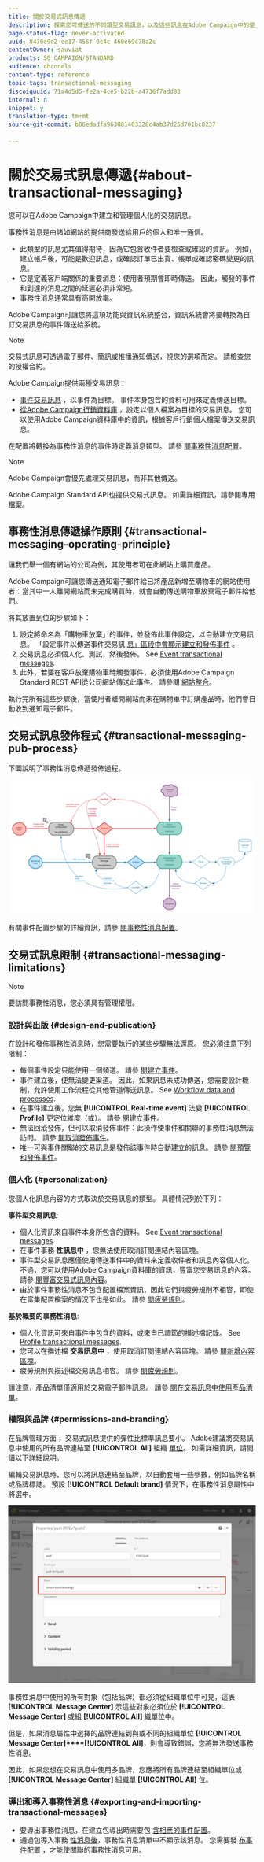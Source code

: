 ```yaml
---
title: 關於交易式訊息傳遞
description: 探索您可傳送的不同類型交易訊息，以及這些訊息在Adobe Campaign中的使用方式。
page-status-flag: never-activated
uuid: 8470e9e2-ee17-456f-9e4c-460e69c78a2c
contentOwner: sauviat
products: SG_CAMPAIGN/STANDARD
audience: channels
content-type: reference
topic-tags: transactional-messaging
discoiquuid: 71a4d5d5-fe2a-4ce5-b22b-a4736f7add83
internal: n
snippet: y
translation-type: tm+mt
source-git-commit: b06edadfa963881403328c4ab37d25d701bc8237

---
```



# 關於交易式訊息傳遞{#about-transactional-messaging}

您可以在Adobe Campaign中建立和管理個人化的交易訊息。

事務性消息是由諸如網站的提供商發送給用戶的個人和唯一通信。

* 此類型的訊息尤其值得期待，因為它包含收件者要檢查或確認的資訊。 例如，建立帳戶後，可能是歡迎訊息，或確認訂單已出貨、帳單或確認密碼變更的訊息。
* 它是定義客戶端關係的重要消息：使用者預期會即時傳送。 因此，觸發的事件和到達的消息之間的延遲必須非常短。
* 事務性消息通常具有高開放率。

Adobe Campaign可讓您將這項功能與資訊系統整合，資訊系統會將要轉換為自訂交易訊息的事件傳送給系統。

>[!NOTE]
>
>交易式訊息可透過電子郵件、簡訊或推播通知傳送，視您的選項而定。 請檢查您的授權合約。

Adobe Campaign提供兩種交易訊息：

* [事件交易訊息](../../channels/using/event-transactional-messages.md) ，以事件為目標。 事件本身包含的資料可用來定義傳送目標。
* [從Adobe Campaign行銷資料庫](../../channels/using/profile-transactional-messages.md) ，設定以個人檔案為目標的交易訊息。 您可以使用Adobe Campaign資料庫中的資訊，根據客戶行銷個人檔案傳送交易訊息。

在配置將轉換為事務性消息的事件時定義消息類型。 請參 [閱事務性消息配置](../../administration/using/configuring-transactional-messaging.md)。

>[!NOTE]
>
>Adobe Campaign會優先處理交易訊息，而非其他傳送。

Adobe Campaign Standard API也提供交易式訊息。 如需詳細資訊，請參閱專用 [檔案](../../api/using/managing-transactional-messages.md)。

## 事務性消息傳遞操作原則 {#transactional-messaging-operating-principle}

讓我們舉一個有網站的公司為例，其使用者可在此網站上購買產品。

Adobe Campaign可讓您傳送通知電子郵件給已將產品新增至購物車的網站使用者：當其中一人離開網站而未完成購買時，就會自動傳送購物車放棄電子郵件給他們。

將其放置到位的步驟如下：

1. 設定將命名為「購物車放棄」的事件，並發佈此事件設定，以自動建立交易訊息。 「設定事件以傳送事件交易訊 [息」區段中會顯示建立和發佈事件](../../administration/using/configuring-transactional-messaging.md#use-case--configuring-an-event-to-send-a-transactional-message) 。
1. 交易訊息必須個人化、測試，然後發佈。 See [Event transactional messages](../../channels/using/event-transactional-messages.md).
1. 此外，若要在客戶放棄購物車時觸發事件，必須使用Adobe Campaign Standard REST API從公司網站傳送此事件。 請參閱 [網站整合](../../administration/using/configuring-transactional-messaging.md#integrating-the-triggering-of-the-event-in-a-website)。

執行完所有這些步驟後，當使用者離開網站而未在購物車中訂購產品時，他們會自動收到通知電子郵件。

## 交易式訊息發佈程式 {#transactional-messaging-pub-process}

下圖說明了事務性消息傳遞發佈過程。

![](assets/message-center_pub-process.png)

有關事件配置步驟的詳細資訊，請參 [閱事務性消息配置](../../administration/using/configuring-transactional-messaging.md)。

## 交易式訊息限制 {#transactional-messaging-limitations}

>[!NOTE]
>
>要訪問事務性消息，您必須具有管理權限。

### 設計與出版 {#design-and-publication}

在設計和發佈事務性消息時，您需要執行的某些步驟無法還原。 您必須注意下列限制：

* 每個事件設定只能使用一個頻道。 請參 [閱建立事件](../../administration/using/configuring-transactional-messaging.md#creating-an-event)。
* 事件建立後，便無法變更渠道。 因此，如果訊息未成功傳送，您需要設計機制，允許使用工作流程從其他管道傳送訊息。 See [Workflow data and processes](../../automating/using/workflow-data-and-processes.md).
* 在事件建立後，您無 **[!UICONTROL Real-time event]** 法變 **[!UICONTROL Profile]** 更定位維度（或）。 請參 [閱建立事件](../../administration/using/configuring-transactional-messaging.md#creating-an-event)。
* 無法回滾發佈，但可以取消發佈事件：此操作使事件和關聯的事務性消息無法訪問。 請參 [閱取消發佈事件](../../administration/using/configuring-transactional-messaging.md#unpublishing-an-event)。
* 唯一可與事件關聯的交易訊息是發佈該事件時自動建立的訊息。 請參 [閱預覽和發佈事件](../../administration/using/configuring-transactional-messaging.md#previewing-and-publishing-the-event)。

### 個人化 {#personalization}

您個人化訊息內容的方式取決於交易訊息的類型。 具體情況列於下列：

**事件型交易訊息**:

* 個人化資訊來自事件本身所包含的資料。 See [Event transactional messages](../../channels/using/event-transactional-messages.md).
* 在事件事務 **性訊息中** ，您無法使用取消訂閱連結內容區塊。
* 事件型交易訊息應僅使用傳送事件中的資料來定義收件者和訊息內容個人化。 不過，您可以使用Adobe Campaign資料庫的資訊，豐富您交易訊息的內容。 請參 [閱豐富交易式訊息內容](../../administration/using/configuring-transactional-messaging.md#enriching-the-transactional-message-content)。
* 由於事件事務性消息不包含配置檔案資訊，因此它們與疲勞規則不相容，即使在富集配置檔案的情況下也是如此。 請參 [閱疲勞規則](../../administration/using/fatigue-rules.md)。

**基於概要的事務性消息**:

* 個人化資訊可來自事件中包含的資料，或來自已調節的描述檔記錄。 See [Profile transactional messages](../../channels/using/profile-transactional-messages.md).
* 您可以在描述檔 **交易訊息中** ，使用取消訂閱連結內容區塊。 請參 [閱新增內容區塊](../../designing/using/personalization.md#adding-a-content-block)。
* 疲勞規則與描述檔交易訊息相容。 請參 [閱疲勞規則](../../administration/using/fatigue-rules.md)。

請注意，產品清單僅適用於交易電子郵件訊息。 請參 [閱在交易訊息中使用產品清單](../../channels/using/event-transactional-messages.md#using-product-listings-in-a-transactional-message)。

### 權限與品牌 {#permissions-and-branding}

在品牌管理方面 [](../../administration/using/branding.md) ，交易式訊息提供的彈性比標準訊息要小。 Adobe建議將交易訊息中使用的所有品牌連結至 **[!UICONTROL All]** 組織 [單位](../../administration/using/organizational-units.md)。 如需詳細資訊，請閱讀以下詳細說明。

編輯交易訊息時，您可以將訊息連結至品牌，以自動套用一些參數，例如品牌名稱或品牌標誌。 預設 **[!UICONTROL Default brand]** 情況下，在事務性消息屬性中將選中。

![](assets/message-center_branding.png)

事務性消息中使用的所有對象（包括品牌）都必須從組織單位中可見，這表 **[!UICONTROL Message Center]** 示這些對象必須位於 **[!UICONTROL Message Center]** 或組 **[!UICONTROL All]** 織單位中。

但是，如果消息屬性中選擇的品牌連結到與或不同的組織單位 **[!UICONTROL Message Center]****[!UICONTROL All]**，則會導致錯誤，您將無法發送事務性消息。

因此，如果您想在交易訊息中使用多品牌，您應將所有品牌連結至組織單位或 **[!UICONTROL Message Center]** 組織單 **[!UICONTROL All]** 位。

### 導出和導入事務性消息 {#exporting-and-importing-transactional-messages}

* 要導出事務性消息，在建立包導出時需要包 [含相應的事件配置](../../automating/using/managing-packages.md#creating-a-package)。
* 通過包導入事務 [性消息後](../../automating/using/managing-packages.md#importing-a-package)，事務性消息清單中不顯示該消息。 您需要發 [布事件配置](../../administration/using/configuring-transactional-messaging.md#previewing-and-publishing-the-event) ，才能使關聯的事務性消息可用。

